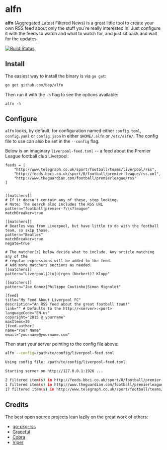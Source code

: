 # alfn 

**alfn** (Aggregated Latest Filtered News) is a great little tool to create your own RSS feed about only the stuff you´re really interested in! Just configure it with the feeds to watch and what to watch for, and just sit back and wait for the updates.

[![Build Status](https://travis-ci.org/bep/alfn.svg)](https://travis-ci.org/bep/alfn)

## Install

The easiest way to install the binary is via `go get`:

``` bash
go get github.com/bep/alfn
```

Then run it with the `-h` flag to see the options available:

```
alfn -h
```

## Configure

`alfn` looks, by default, for configuration named either `config.toml`,  `config.yaml` or  `config.json` in either `$HOME/.alfn` or `/etc/alfn/`. The config file to use can also be set in the `--config` flag.

Below is an imaginary `liverpool-feed.toml` -- a feed about the Premier League football club Liverpool:

```
feeds = [
 	"http://www.telegraph.co.uk/sport/football/teams/liverpool/rss",
	"http://feeds.bbci.co.uk/sport/0/football/premier-league/rss.xml",
	"http://www.theguardian.com/football/premierleague/rss"
]


[[matchers]]
# If it doesn't contain any of these, stop looking.
# Note: The search also includes the RSS URL
pattern="football|premier-?\\s?league"
matchBreaker=true
 
[[matchers]]
# Beatles was from Liverpool, but have little to do with the football team, so skip those.
pattern="Beatles"
matchBreaker=true
negate=true

# The matcher(s) below decide what to include. Any article matching any of the 
# regular expressions will be added to the feed.
# Add more matchers sections as needed.
[[matchers]]
pattern="Liverpool|J(u|ü)rgen (Norbert)? Klopp"

[[matchers]]
pattern="Joe Gomez|Philippe Coutinho|Simon Mignolet"

[feed]
title="My Feed About Liverpool FC"
description="An RSS feed about the great football team!"
link="" # Defaults to the http://<server>:<port>
languageCode="EN-us"
copyright="2015 @ yourname"
maxItems=20
[feed.author]
name="Your Name"
email="yourname@yourname.com"
```

Then start your server pointing to the config file above:

```bash
alfn --config=/path/to/config/liverpool-feed.toml

Using config file: /path/to/config/liverpool-feed.toml

Starting server on http://127.0.0.1:1926 ...

2 filtered item(s) in http://feeds.bbci.co.uk/sport/0/football/premier-league/rss.xml
1 filtered item(s) in http://www.theguardian.com/football/premierleague/rss
17 filtered item(s) in http://www.telegraph.co.uk/sport/football/teams/liverpool/rss

```

## Credits

The best open source projects lean lazily on the great work of others:

* [go-pkg-rss](https://github.com/jteeuwen/go-pkg-rss)
* [Graceful](https://github.com/tylerb/graceful)
* [Cobra](https://github.com/spf13/cobra)
* [Viper](https://github.com/spf13/viper)



